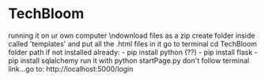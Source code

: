 # TechBloom

running it on ur own computer
\ndownload files as a zip
create folder inside called 'templates' and put all the .html files in it
go to terminal
cd TechBloom folder path
if not installed already:
    - pip install python (??)
    - pip install flask
    - pip install sqlalchemy
run it with python startPage.py
don't follow terminal link...go to: http://localhost:5000/login

